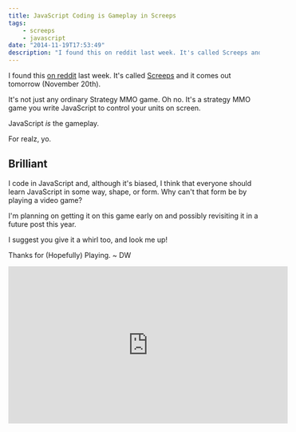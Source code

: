 ```yaml
---
title: JavaScript Coding is Gameplay in Screeps
tags:
    - screeps
    - javascript
date: "2014-11-19T17:53:49"
description: "I found this on reddit last week. It's called Screeps and it comes out tomorrow (November 20th)."
---
```


I found this [on reddit](http://www.reddit.com/r/javascript/comments/2m2afe/screeps_the_worlds_first_mmo_sandbox_strategy/) last week. It's called [Screeps](http://screeps.com/) and it comes out tomorrow (November 20th).

<!-- MISSING_IMG ![](screeps.png) -->

It's not just any ordinary Strategy MMO game. Oh no. It's a strategy MMO game you write JavaScript to control your units on screen.

JavaScript _is_ the gameplay.

For realz, yo.

## Brilliant

I code in JavaScript and, although it's biased, I think that everyone should learn JavaScript in some way, shape, or form. Why can't that form be by playing a video game?

I'm planning on getting it on this game early on and possibly revisiting it in a future post this year.

I suggest you give it a whirl too, and look me up!

Thanks for (Hopefully) Playing. ~ DW

<iframe width="560" height="315" src="http://www.davidwesst.com//www.youtube.com/embed/pAfPqxzyBIc" frameborder="0" allowfullscreen></iframe>